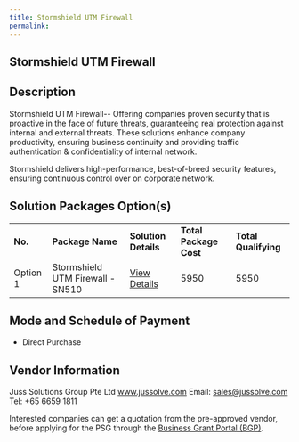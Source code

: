 ```yaml
---
title: Stormshield UTM Firewall
permalink: 
---
```


## Stormshield UTM Firewall

## Description

Stormshield UTM Firewall-- Offering companies proven security that is proactive in the face of future threats, guaranteeing real protection against internal and external threats. These solutions enhance company productivity, ensuring business continuity and providing traffic authentication & confidentiality of internal network. 

Stormshield delivers high-performance, best-of-breed security features, ensuring continuous control over on corporate network.


## Solution Packages Option(s)

<table>
<tr>
<td><b>No.</b></td>
<td><b>Package Name</b></td>
<td><b>Solution Details</b></td>
<td><b>Total Package Cost</b></td>
<td><b>Total Qualifying</b></td>
</tr>
<tr>
<td>Option 1</td>
<td>Stormshield UTM Firewall - SN510</td>
<td><a href='https://www.gobusiness.gov.sg/images/psg/Juss_Solutions_Desensitised_Annex_3_Part_3.pdf'>View Details</a></td>
<td>5950</td>
<td>5950</td>
</tr>
</table>

## Mode and Schedule of Payment

 - Direct Purchase

## Vendor Information

 Juss Solutions Group Pte Ltd
www.jussolve.com
Email: sales@jussolve.com
Tel: +65 6659 1811

Interested companies can get a quotation from the pre-approved vendor, before applying for the PSG through the <a href='https://www.businessgrants.gov.sg/'>Business Grant Portal (BGP)</a>.

